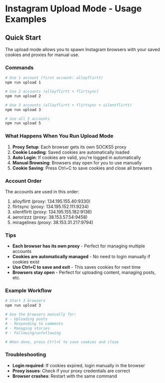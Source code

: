 # Instagram Upload Mode - Usage Examples

## Quick Start

The upload mode allows you to spawn Instagram browsers with your saved cookies and proxies for manual use.

### Commands

```bash
# Use 1 account (first account: alloyflirtt)
npm run upload 1

# Use 2 accounts (alloyflirtt + flirtsync)
npm run upload 2

# Use 3 accounts (alloyflirtt + flirtsync + silentflirtt)
npm run upload 3

# Use all 5 accounts
npm run upload 5
```

### What Happens When You Run Upload Mode

1. **Proxy Setup**: Each browser gets its own SOCKS5 proxy
2. **Cookie Loading**: Saved cookies are automatically loaded
3. **Auto Login**: If cookies are valid, you're logged in automatically
4. **Manual Browsing**: Browsers stay open for you to use manually
5. **Cookie Saving**: Press Ctrl+C to save cookies and close all browsers

### Account Order

The accounts are used in this order:
1. alloyflirtt (proxy: 134.195.155.40:9330)
2. flirtsync (proxy: 134.195.152.111:9234)
3. silentflirtt (proxy: 134.195.155.182:9136)
4. aerorizzz (proxy: 38.153.57.54:9458)
5. miragelines (proxy: 38.153.31.217:9794)

### Tips

- **Each browser has its own proxy** - Perfect for managing multiple accounts
- **Cookies are automatically managed** - No need to login manually if cookies exist
- **Use Ctrl+C to save and exit** - This saves cookies for next time
- **Browsers stay open** - Perfect for uploading content, managing posts, etc.

### Example Workflow

```bash
# Start 3 browsers
npm run upload 3

# Use the browsers manually for:
# - Uploading posts
# - Responding to comments
# - Managing stories
# - Following/unfollowing

# When done, press Ctrl+C to save cookies and close
```

### Troubleshooting

- **Login required**: If cookies expired, login manually in the browser
- **Proxy issues**: Check if your proxy credentials are correct
- **Browser crashes**: Restart with the same command
